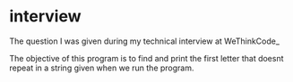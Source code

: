 # interview
 The question I was given during my technical interview at WeThinkCode_ 
 
The objective of this program is to find and print the first letter that doesnt repeat in a string 
given when we run the program. 
